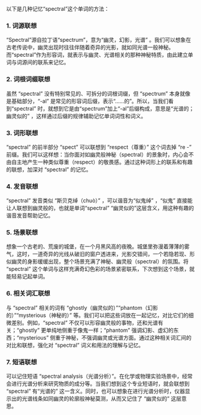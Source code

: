 以下是几种记忆“spectral”这个单词的方法：

### 1. 词源联想
“Spectral”源自拉丁语“spectrum”，意为“幽灵，幻影，光谱” 。我们可以想象在古老传说中，幽灵出现时往往伴随着奇异的光影，就如同光谱一般神秘。而“spectral”作为形容词，就表示与幽灵、光谱相关的那种神秘特质，由此建立单词与词源间的联系来记忆。

### 2. 词根词缀联想
虽然 “spectral” 没有特别常见的、可拆分的词根词缀，但 “spectrum” 本身就像是基础部分，“-al” 是常见的形容词后缀，表示“……的”。所以，当我们看到“spectral” 时，就想到它是由“spectrum”加上“-al”后缀构成，意思是“光谱的；幽灵似的” ，这样通过后缀的规律辅助记忆单词词性和词义。

### 3. 词形联想
“spectral” 的前半部分 “spect” 可以联想到 “respect（尊重）” 这个词去掉 “re -” 前缀。我们可以这样想：当你面对如幽灵般神秘（spectral）的景象时，内心会不由自主地产生一种类似尊重（respect）的敬畏感。通过这种词形上的联系和有趣的联想，加深对 “spectral” 的记忆。

### 4. 发音联想
“spectral” 发音类似 “斯贝克绰（chuò）” ，可以谐音为“似鬼绰” ，“似鬼” 直接能让人联想到幽灵般的，也就是单词“spectral” “幽灵似的”这层含义，用这种有趣的谐音发音帮助记忆。

### 5. 场景联想
想象一个古老的、荒废的城堡，在一个月黑风高的夜晚。城堡里弥漫着薄薄的雾气，这时，一道奇异的光线从破旧的窗户透进来，光影交错间，一个若隐若现、形似幽灵的身影缓缓出现，整个场景充满了神秘、幽灵般（spectral）的氛围。将 “spectral” 这个单词与这样充满奇幻色彩的场景紧密联系，下次想到这个场景，就能轻易记起单词。

### 6. 相关词汇联想
与 “spectral” 相关的词有 “ghostly（幽灵似的）”“phantom（幻影的）”“mysterious（神秘的）” 等。我们可以把这些词放在一起记忆，对比它们的细微差别。例如，“spectral” 不仅可以形容幽灵般的事物，还和光谱有关；“ghostly” 更单纯地侧重于像鬼一样；“phantom” 强调幻影、虚幻的东西；“mysterious” 侧重于神秘，不强调幽灵或光谱方面。通过这种相关词汇间的对比和联想，强化对 “spectral” 词义和用法的理解与记忆。

### 7. 短语联想
可以记住短语 “spectral analysis（光谱分析）”。在化学或物理实验场景中，经常会进行光谱分析来研究物质的成分等。当我们想到这个专业短语时，就会联想到 “spectral” 有“光谱的” 这一含义。同时，也可以想象在进行光谱分析时，仪器显示出的光谱线条如同幽灵的轮廓般神秘莫测，从而又记住了 “幽灵似的” 这层意思。 